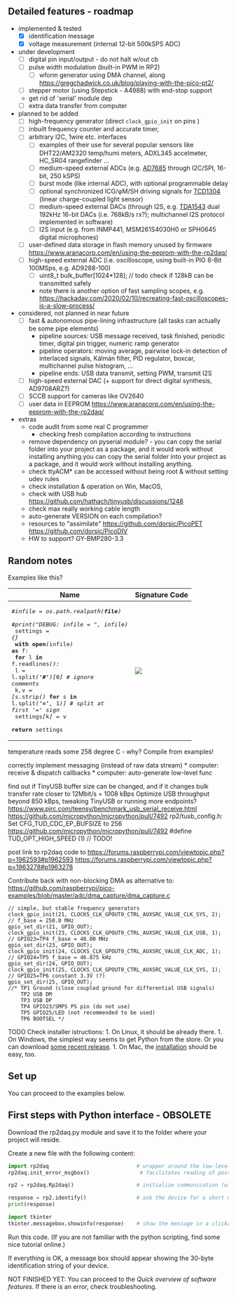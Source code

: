 ## Detailed features - roadmap

 * implemented & tested 
	* [x] identification message
	* [x] voltage measurement (internal 12-bit 500kSPS ADC) 
 * under development
	* [ ] digital pin input/output - do not halt w/out cb
	* [ ] pulse width modulation (built-in PWM in RP2)
       * [ ] wform generator using DMA channel, along https://gregchadwick.co.uk/blog/playing-with-the-pico-pt2/
	* [ ] stepper motor (using Stepstick - A4988) with end-stop support
	* get rid of 'serial' module dep
	* [ ] extra data transfer from computer
 * planned to be added
    * [ ] high-frequency generator (direct ```clock_gpio_init``` on pins )
    * [ ] inbuilt frequency counter and accurate timer,
	* [ ] arbitrary I2C, 1wire etc. interfaces 
        * [ ] examples of their use for several popular sensors like DHT22/AM2320 temp/humi meters, ADXL345 accelmeter, HC_SR04 rangefinder ...
        * [ ] medium-speed external ADCs (e.g. [AD7685](https://www.analog.com/en/products/ad7685.html#product-overview) through I2C/SPI, 16-bit, 250 kSPS)
        * [ ] burst mode (like internal ADC), with optional programmable delay
        * [ ] optional synchronized ICG/φM/SH driving signals for [TCD1304](https://pdf1.alldatasheet.com/datasheet-pdf/view/32197/TOSHIBA/TCD1304AP.html) (linear charge-coupled light sensor)
        * [ ] medium-speed external DACs (through I2S, e.g. [TDA1543](http://www.docethifi.com/TDA1543_.PDF) dual 192kHz 16-bit DACs (i.e. 768kB/s rx?); multichannel I2S protocol implemented in software) 
        * [ ] I2S input (e.g. from INMP441, MSM261S4030H0 or SPH0645 digital microphones)
	* [ ] user-defined data storage in flash memory unused by firmware https://www.aranacorp.com/en/using-the-eeprom-with-the-rp2daq/
	* [ ] high-speed external ADC (i.e. oscilloscope, using built-in PIO 8-Bit 100MSps, e.g. AD9288-100)
		* [ ] uint8_t bulk_buffer[1024*128]; // todo check if 128kB can be transmitted safely
		* note there is another option of fast sampling scopes, e.g. https://hackaday.com/2020/02/10/recreating-fast-oscilloscopes-is-a-slow-process/
 * considered, not planned in near future
    * [ ] fast & autonomous pipe-lining infrastructure (all tasks can actually be some pipe elements) 
        * pipeline sources: USB message received, task finished, periodic timer, digital pin trigger, numeric ramp generator
        * pipeline operators: moving average, pairwise lock-in detection of interlaced signals, Kálmán filter, PID regulator, boxcar, multichannel pulse histogram, ...
        * pipeline ends: USB data transmit, setting PWM, transmit I2S 
    * [ ] high-speed external DAC (+ support for direct digital synthesis, AD9708ARZ?)
	* [ ] SCCB support for cameras like OV2640
	* [ ] user data in EEPROM https://www.aranacorp.com/en/using-the-eeprom-with-the-rp2daq/

 * extras
	* code audit from some real C programmer
		* checking fresh compilation according to instructions
	* remove dependency on pyserial module?  - you can copy the serial folder into your project as a package, and it would work without installing anything.you can copy the serial folder into your project as a package, and it would work without installing anything.
	* check ttyACM* can be accessed without being root & without setting udev rules
	* check installation & operation on Win, MacOS, 
	* check with USB hub https://github.com/hathach/tinyusb/discussions/1248
	* check max really working cable length 
	* auto-generate VERSION on each compilation? 
	* resources to "assimilate"
		https://github.com/dorsic/PicoPET
		https://github.com/dorsic/PicoDIV
	* HW to support?
		GY-BMP280-3.3




## Random notes 

Examples like this? 

| Name |             Signature Code                 |
|----------------------------------------------|--------------------------------|
| <pre><i>#infile = os.path.realpath(__file__)</i><br>    <i>#print("DEBUG: infile = ", infile)</i><br>    settings <i>=</i> <i>{</i><i>}</i><br>    <b>with</b> <b>open</b><i>(</i>infile<i>)</i> <b>as</b> f<i>:</i><br>        <b>for</b> l <b>in</b> f<i>.</i>readlines<i>(</i><i>)</i><i>:</i><br>            l <i>=</i> l<i>.</i>split<i>(</i><b>'#'</b><i>)</i><i>[</i>0<i>]</i> <i># ignore comments</i><br>            k<i>,</i>v <i>=</i> <i>[</i>s<i>.</i>strip<i>(</i><i>)</i> <b>for</b> s <b>in</b> l<i>.</i>split<i>(</i><b>'='</b><i>,</i> 1<i>)</i><i>]</i>  <i># split at first '=' sign</i><br>            settings<i>[</i>k<i>]</i> <i>=</i> v<br>    <b>return</b> settings<br></pre> | ![](output_1000.png) |

temperature reads some 258 degree C - why? Compile from examples!

correctly implement messaging (instead of raw data stream)
    * computer: receive & dispatch callbacks
    * computer: auto-generate low-level func

find out if TinyUSB buffer size can be changed, and if it changes bulk transfer rate closer to 12Mbit/s = 1008 kBps
    Optimize USB throughput beyond 850 kBps, tweaking TinyUSB or running more endpoints?
        https://www.pjrc.com/teensy/benchmark_usb_serial_receive.html
        https://github.com/micropython/micropython/pull/7492 rp2/tusb_config.h: Set CFG_TUD_CDC_EP_BUFSIZE to 256
        https://github.com/micropython/micropython/pull/7492
        #define TUD_OPT_HIGH_SPEED (1) // TODO!


post link to rp2daq code to 
    https://forums.raspberrypi.com/viewtopic.php?p=1962593#p1962593
    https://forums.raspberrypi.com/viewtopic.php?p=1963278#p1963278


Contribute back with  non-blocking DMA as alternative to:
    https://github.com/raspberrypi/pico-examples/blob/master/adc/dma_capture/dma_capture.c

	// simple, but stable frequency generators
    clock_gpio_init(21, CLOCKS_CLK_GPOUT0_CTRL_AUXSRC_VALUE_CLK_SYS, 2); // f_base = 250.0 MHz
	gpio_set_dir(21, GPIO_OUT);
    clock_gpio_init(23, CLOCKS_CLK_GPOUT0_CTRL_AUXSRC_VALUE_CLK_USB, 1); // GPIO23=TP4 f_base = 48.00 MHz
	gpio_set_dir(23, GPIO_OUT);
    clock_gpio_init(24, CLOCKS_CLK_GPOUT0_CTRL_AUXSRC_VALUE_CLK_ADC, 1); // GPIO24=TP5 f_base = 46.875 kHz
	gpio_set_dir(24, GPIO_OUT);
    clock_gpio_init(25, CLOCKS_CLK_GPOUT0_CTRL_AUXSRC_VALUE_CLK_SYS, 1); // GPIO25=TP6 constant 3.3V (?)
	gpio_set_dir(25, GPIO_OUT);
    //* TP1 Ground (close coupled ground for differential USB signals)
        TP2 USB DM
        TP3 USB DP
        TP4 GPIO23/SMPS PS pin (do not use)
        TP5 GPIO25/LED (not recommended to be used)
        TP6 BOOTSEL */



TODO Check installer istructions:
    1. On Linux, it should be already there.
    1. On Windows, the simplest way seems to get Python from the store. Or you can download [some recent release](https://www.python.org/downloads/windows/).
    1. On Mac, the [installation](https://realpython.com/installing-python/) should be easy, too.


## Set up

You can proceed to the examples below.


## First steps with Python  interface - OBSOLETE

Download the rp2daq.py module and save it to the folder where your project will reside. 

Create a new file with the following content:

```python
import rp2daq                            # wrapper around the low-level binary communication
rp2daq.init_error_msgbox()                # facilitates reading of possible error message

rp2 = rp2daq.Rp2daq()                    # initialize communication (with the RP2DAQ device found)

response = rp2.identify()                # ask the device for a short message  +  make its LED blink
print(response)                    

import tkinter                            
tkinter.messagebox.showinfo(response)    # show the message in a clickable window
```

Run this code. (If you are not familiar with the python scripting, find some nice tutorial online.) 

If everything is OK, a message box should appear showing the 30-byte identification string of your device. 

NOT FINISHED YET: You can proceed to the *Quick overview of software features*.  If there is an error, check troubleshooting.

